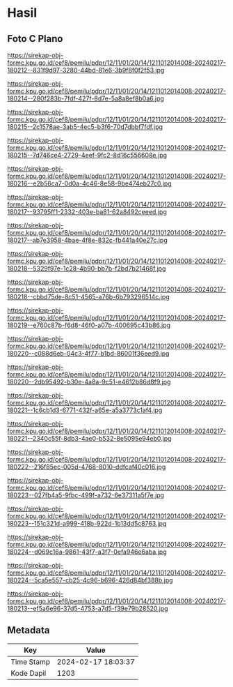 # Hasil

## Foto C Plano

https://sirekap-obj-formc.kpu.go.id/cef8/pemilu/pdpr/12/11/01/20/14/1211012014008-20240217-180212--831f9d97-3280-44bd-81e6-3b9f8f0f2f53.jpg

https://sirekap-obj-formc.kpu.go.id/cef8/pemilu/pdpr/12/11/01/20/14/1211012014008-20240217-180214--280f283b-7fdf-427f-8d7e-5a8a8ef8b0a6.jpg

https://sirekap-obj-formc.kpu.go.id/cef8/pemilu/pdpr/12/11/01/20/14/1211012014008-20240217-180215--2c1578ae-3ab5-4ec5-b3f6-70d7dbbf7fdf.jpg

https://sirekap-obj-formc.kpu.go.id/cef8/pemilu/pdpr/12/11/01/20/14/1211012014008-20240217-180215--7d746ce4-2729-4eef-9fc2-8d16c556608e.jpg

https://sirekap-obj-formc.kpu.go.id/cef8/pemilu/pdpr/12/11/01/20/14/1211012014008-20240217-180216--e2b56ca7-0d0a-4c46-8e58-9be474eb27c0.jpg

https://sirekap-obj-formc.kpu.go.id/cef8/pemilu/pdpr/12/11/01/20/14/1211012014008-20240217-180217--93795ff1-2332-403e-ba81-62a8492ceeed.jpg

https://sirekap-obj-formc.kpu.go.id/cef8/pemilu/pdpr/12/11/01/20/14/1211012014008-20240217-180217--ab7e3958-4bae-4f8e-832c-fb441a40e27c.jpg

https://sirekap-obj-formc.kpu.go.id/cef8/pemilu/pdpr/12/11/01/20/14/1211012014008-20240217-180218--5329f97e-1c28-4b90-bb7b-f2bd7b21468f.jpg

https://sirekap-obj-formc.kpu.go.id/cef8/pemilu/pdpr/12/11/01/20/14/1211012014008-20240217-180218--cbbd75de-8c51-4565-a76b-6b793296514c.jpg

https://sirekap-obj-formc.kpu.go.id/cef8/pemilu/pdpr/12/11/01/20/14/1211012014008-20240217-180219--e760c87b-f6d8-46f0-a07b-400695c43b86.jpg

https://sirekap-obj-formc.kpu.go.id/cef8/pemilu/pdpr/12/11/01/20/14/1211012014008-20240217-180220--c088d6eb-04c3-4f77-b1bd-86001f36eed9.jpg

https://sirekap-obj-formc.kpu.go.id/cef8/pemilu/pdpr/12/11/01/20/14/1211012014008-20240217-180220--2db95492-b30e-4a8a-9c51-e4612b86d8f9.jpg

https://sirekap-obj-formc.kpu.go.id/cef8/pemilu/pdpr/12/11/01/20/14/1211012014008-20240217-180221--1c6cb1d3-6771-432f-a65e-a5a3773c1af4.jpg

https://sirekap-obj-formc.kpu.go.id/cef8/pemilu/pdpr/12/11/01/20/14/1211012014008-20240217-180221--2340c55f-8db3-4ae0-b532-8e5095e94eb0.jpg

https://sirekap-obj-formc.kpu.go.id/cef8/pemilu/pdpr/12/11/01/20/14/1211012014008-20240217-180222--216f85ec-005d-4768-8010-ddfcaf40c016.jpg

https://sirekap-obj-formc.kpu.go.id/cef8/pemilu/pdpr/12/11/01/20/14/1211012014008-20240217-180223--027fb4a5-9fbc-499f-a732-6e37311a5f7e.jpg

https://sirekap-obj-formc.kpu.go.id/cef8/pemilu/pdpr/12/11/01/20/14/1211012014008-20240217-180223--151c321d-a999-418b-922d-1b13dd5c8763.jpg

https://sirekap-obj-formc.kpu.go.id/cef8/pemilu/pdpr/12/11/01/20/14/1211012014008-20240217-180224--d069c16a-9861-43f7-a3f7-0efa946e6aba.jpg

https://sirekap-obj-formc.kpu.go.id/cef8/pemilu/pdpr/12/11/01/20/14/1211012014008-20240217-180224--5ca5e557-cb25-4c96-b696-426d84bf388b.jpg

https://sirekap-obj-formc.kpu.go.id/cef8/pemilu/pdpr/12/11/01/20/14/1211012014008-20240217-180213--ef5a6e96-37d5-4753-a7d5-f39e79b28520.jpg


## Metadata

| Key        | Value               |
| ---------- | ------------------- |
| Time Stamp | 2024-02-17 18:03:37 |
| Kode Dapil | 1203                |



